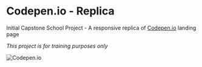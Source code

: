 # Codepen.io - Replica
Initial Capstone School Project - A responsive replica of [Codepen.io](https://codepen.io) landing page

*This project is for training purposes only*

![Codepen.io](https://dl.airtable.com/.attachmentThumbnails/af89dc091adc3bfd8183c06393498692/9f4706c1)
